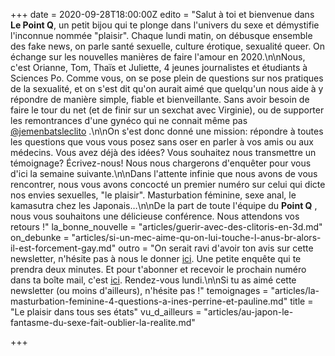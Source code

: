 +++
date = 2020-09-28T18:00:00Z
edito = "Salut à toi et bienvenue dans **Le Point Q**, un petit bijou qui te plonge dans l'univers du sexe et démystifie l'inconnue nommée \"plaisir\". Chaque lundi matin, on débusque ensemble des fake news, on parle santé sexuelle, culture érotique, sexualité queer. On échange sur les nouvelles manières de faire l'amour en 2020.\n\nNous, c'est Orianne, Tom, Thaïs et Juliette, 4 jeunes journalistes et étudiants à Sciences Po. Comme vous, on se pose plein de questions sur nos pratiques de la sexualité, et on s'est dit qu'on aurait aimé que quelqu'un nous aide à y répondre de manière simple, fiable et bienveillante. Sans avoir besoin de faire le tour du net (et de finir sur un sexchat avec Virginie), ou de supporter les remontrances d'une gynéco qui ne connait même pas [@jemenbatsleclito](https://www.instagram.com/jemenbatsleclito) .\n\nOn s'est donc donné une mission: répondre à toutes les questions que vous vous posez sans oser en parler à vos amis ou aux médecins. Vous avez déjà des idées? Vous souhaitez nous transmettre un témoignage? Écrivez-nous! Nous nous chargerons d'enquêter pour vous d'ici la semaine suivante.\n\nDans l'attente infinie que nous avons de vous rencontrer, nous vous avons concocté un premier numéro sur celui qui dicte nos envies sexuelles, \"le plaisir\". Masturbation féminine, sexe anal, le kamasutra chez les Japonais…\n\nDe la part de toute l'équipe du **Point Q** , nous vous souhaitons une délicieuse conférence. Nous attendons vos retours !"
la_bonne_nouvelle = "articles/guerir-avec-des-clitoris-en-3d.md"
on_debunke = "articles/si-un-mec-aime-qu-on-lui-touche-l-anus-br-alors-il-est-forcement-gay.md"
outro = "On serait ravi d'avoir ton avis sur cette newsletter, n'hésite pas à nous le donner [ici](https://docs.google.com/forms/d/17b246X6StvcQ3r8yTCEOIyYSOXXjHUvdvgBuZxiSXQE/edit?fbclid=IwAR1gBhu2bITKIYnuVlIIpD3Gv2QYq0TRo_mJd5u3WlZ24Qh3RbjH9_aU65Y). Une petite enquête qui te prendra deux minutes. Et pour t'abonner et recevoir le prochain numéro dans ta boîte mail, c'est [ici](https://forms.gle/8dSqWNbnnD1Jeeyg8). Rendez-vous lundi.\n\nSi tu as aimé cette newsletter (ou moins d'ailleurs), n'hésite pas !"
temoignages = "articles/la-masturbation-feminine-4-questions-a-ines-perrine-et-pauline.md"
title = "Le plaisir dans tous ses états"
vu_d_ailleurs = "articles/au-japon-le-fantasme-du-sexe-fait-oublier-la-realite.md"

+++
